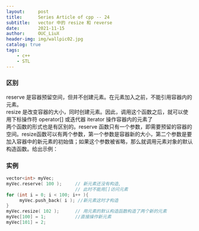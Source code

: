 ```yaml
---
layout:     post
title:      Series Article of cpp -- 24
subtitle:   vector 中的 resize 和 reverse            
date:       2021-11-15
author:     OUC_LiuX
header-img: img/wallpic02.jpg
catalog: true
tags:     
    - c++   
    - STL
---     
```


### 区别      
reserve 是容器预留空间，但并不创建元素。在元素加入之前，不能引用容器内的元素。     
resize 是改变容器的大小，同时创建元素。因此，调用这个函数之后，就可以使用下标操作符 operator[] 或迭代器 iterator 操作容器内的元素了        
两个函数的形式也是有区别的。reserve 函数只有一个参数，即需要预留的容器的空间。resize函数可以有两个参数，第一个参数是容器新的大小，第二个参数是要加入容器中的新元素的初始值；如果这个参数被省略，那么就调用元素对象的默认构造函数。给出示例：     

### 实例        
```c++       
vector<int> myVec;
myVec.reserve( 100 );     // 新元素还没有构造,
                          // 此时不能用[]访问元素 
for (int i = 0; i < 100; i++ ){
     myVec.push_back( i ); //新元素这时才构造
}
myVec.resize( 102 );      // 用元素的默认构造函数构造了两个新的元素
myVec[100] = 1;           //直接操作新元素
myVec[101] = 2;
```
